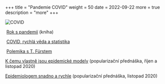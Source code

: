 +++
title = "Pandemie COVID"
weight = 50
date = 2022-09-22
more = true
description = "more"
+++

![COVID](/images/covid.png)

<!--<i class="fa-solid fa-person-chalkboard"></i>[COVID, rychlá věda a statistika](https://www2.karlin.mff.cuni.cz/~hlubinka/beseda/soubory/Smid_20211201.mp4) (MFF UK, prosinec 2021)-->

<i class="icon fa-solid fa-book-open"></i>&nbsp;<a href="https://karolinum.cz/knihy/diviak-rok-s-pandemii-covid-19-27738" target="_bank">Rok s pandemií</a> (kniha)


<i class="icon fa-solid fa-person-chalkboard"></i>&nbsp;<a href="https://www2.karlin.mff.cuni.cz/~hlubinka/beseda/soubory/Smid_20211201.mp4" target="_bank">COVID, rychlá věda a statistika</a>

<i class="icon fa-solid fa-newspaper"></i>&nbsp;<a href="https://www.academixrevue.cz/neznalosti-manipulaci-proti-matematickym-modelum-0" target="_bank">Polemika s T. Fürstem</a>


<!-- more -->

<i class="icon fa-solid fa-person-chalkboard"></i> [K čemu vlastně jsou epidemické modely](https://youtu.be/XEDxQQkcjdY) (popularizační přednáška, říjen a listopad 2020)


<i class="icon fa-solid fa-person-chalkboard"></i> [Epidemiologem snadno a rychle](https://youtu.be/yRxe-QycdUE) (popularizační přednáška, listopad 2020)

